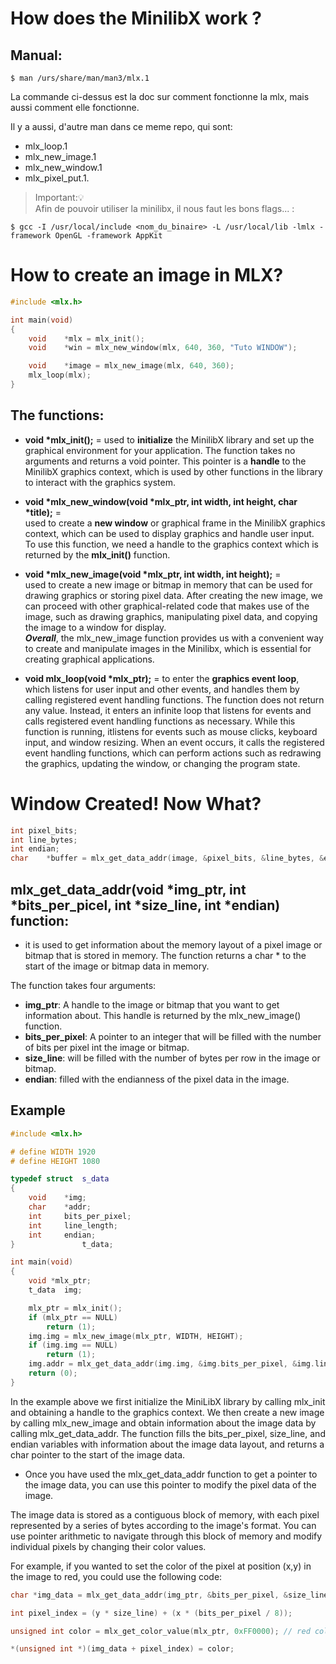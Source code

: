 # How does the MinilibX work ?

## Manual:

```shell
$ man /urs/share/man/man3/mlx.1
```

La commande ci-dessus est la doc sur comment fonctionne la mlx, mais aussi comment elle fonctionne.

Il y a aussi, d'autre man dans ce meme repo, qui sont:
- mlx_loop.1
- mlx_new_image.1
- mlx_new_window.1
- mlx_pixel_put.1.

> Important:💡<br>
Afin de pouvoir utiliser la minilibx, il nous faut les bons flags... :<br>
```shell
$ gcc -I /usr/local/include <nom_du_binaire> -L /usr/local/lib -lmlx -framework OpenGL -framework AppKit
```

# How to create an image in MLX?
```c++
#include <mlx.h>

int	main(void)
{
	void	*mlx = mlx_init();
	void	*win = mlx_new_window(mlx, 640, 360, "Tuto WINDOW");

	void	*image = mlx_new_image(mlx, 640, 360);
	mlx_loop(mlx);
}
```
## The functions:
- __void *mlx_init();__ = used to __initialize__ the MinilibX library and set up the graphical environment for your application. The function takes no arguments and returns a void pointer. This pointer is a __handle__ to the MinilibX graphics context, which is used by other functions in the library to interact with the graphics system.

- __void *mlx_new_window(void *mlx_ptr, int width, int height, char *title);__ = <br>
used to create a __new window__ or graphical frame in the MinilibX graphics context, which can be used to display graphics and handle user input. To use this function, we need a handle to the graphics context which is returned by the __mlx_init()__ function.

- __void *mlx_new_image(void *mlx_ptr, int width, int height);__ = <br>
used to create a new image or bitmap in memory that can be used for drawing graphics or storing pixel data. After creating the new image, we can proceed with other graphical-related code that makes use of the image, such as drawing graphics, manipulating pixel data, and copying the image to a window for display. <br>___Overall___, the mlx_new_image function provides us with a convenient way to create and manipulate images in the Minilibx, which is essential for creating graphical applications.

- __void mlx_loop(void *mlx_ptr);__ = to enter the __graphics event loop__, which listens for user input and other events, and handles them by calling registered event handling functions. The function does not return any value. Instead, it enters an infinite loop that listens for events and calls registered event handling functions as necessary. While this function is running, itlistens for events such as mouse clicks, keyboard input, and window resizing. When an event occurs, it calls the registered event handling functions, which can perform actions such as redrawing the graphics, updating the window, or changing the program state.

# Window Created! Now What?
```c
int	pixel_bits;
int	line_bytes;
int	endian;
char	*buffer = mlx_get_data_addr(image, &pixel_bits, &line_bytes, &endian);
```

## mlx_get_data_addr(void *img_ptr, int *bits_per_picel, int *size_line, int *endian) function:
- it is used to get information about the memory layout of a pixel image or bitmap that is stored in memory. The function returns a char * to the start of the image or bitmap data in memory.

The function takes four arguments:<br>

- __img_ptr__: A handle to the image or bitmap that you want to get information about. This handle is returned by the mlx_new_image() function.
- __bits_per_pixel__: A pointer to an integer that will be filled with the number of bits per pixel int the image or bitmap.
- __size_line__: will be filled with the number of bytes per row in the image or bitmap.
- __endian__: filled with the endianness of the pixel data in the image.

## Example
```c++
#include <mlx.h>

# define WIDTH 1920
# define HEIGHT 1080

typedef struct	s_data
{
	void	*img;
	char	*addr;
	int		bits_per_pixel;
	int		line_length;
	int		endian;
}				t_data;

int main(void)
{
	void *mlx_ptr;
	t_data	img;

	mlx_ptr = mlx_init();
	if (mlx_ptr == NULL)
		return (1);
	img.img = mlx_new_image(mlx_ptr, WIDTH, HEIGHT);
	if (img.img == NULL)
		return (1);
	img.addr = mlx_get_data_addr(img.img, &img.bits_per_pixel, &img.line_length, &img.endian);
	return (0);
}
```

In the example above we first initialize the MiniLibX library by calling mlx_init and obtaining a handle to the graphics context. We then create a new image by calling mlx_new_image and obtain information about the image data by calling mlx_get_data_addr. The function fills the bits_per_pixel, size_line, and endian variables with information about the image data layout, and returns a char pointer to the start of the image data.

- Once you have used the mlx_get_data_addr function to get a pointer to the image data, you can use this pointer to modify the pixel data of the image.

The image data is stored as a contiguous block of memory, with each pixel represented by a series of bytes according to the image's format. You can use pointer arithmetic to navigate through this block of memory and modify individual pixels by changing their color values.

For example, if you wanted to set the color of the pixel at position (x,y) in the image to red, you could use the following code:

```c++
char *img_data = mlx_get_data_addr(img_ptr, &bits_per_pixel, &size_line, &endian);

int pixel_index = (y * size_line) + (x * (bits_per_pixel / 8));

unsigned int color = mlx_get_color_value(mlx_ptr, 0xFF0000); // red color

*(unsigned int *)(img_data + pixel_index) = color;
```


